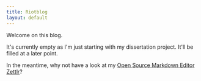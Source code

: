 ```yaml
---
title: Riotblog
layout: default
---
```


Welcome on this blog.

It's currently empty as I'm just starting with my dissertation project. It'll be filled at a later point.

In the meantime, why not have a look at my [Open Source Markdown Editor Zettlr](https://www.zettlr.com/)?
